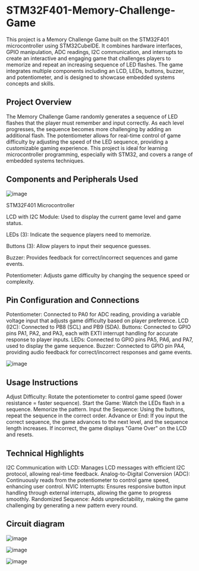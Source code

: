 # STM32F401-Memory-Challenge-Game
This project is a Memory Challenge Game built on the STM32F401 microcontroller using STM32CubeIDE. It combines hardware interfaces, GPIO manipulation, ADC readings, I2C communication, and interrupts to create an interactive and engaging game that challenges players to memorize and repeat an increasing sequence of LED flashes. The game integrates multiple components including an LCD, LEDs, buttons, buzzer, and potentiometer, and is designed to showcase embedded systems concepts and skills.



## Project Overview
The Memory Challenge Game randomly generates a sequence of LED flashes that the player must remember and input correctly. As each level progresses, the sequence becomes more challenging by adding an additional flash. The potentiometer allows for real-time control of game difficulty by adjusting the speed of the LED sequence, providing a customizable gaming experience. This project is ideal for learning microcontroller programming, especially with STM32, and covers a range of embedded systems techniques.



## Components and Peripherals Used
![image](https://github.com/user-attachments/assets/e77c2e93-6647-4ed6-8c30-0db01c4ea774)

STM32F401 Microcontroller

LCD with I2C Module: Used to display the current game level and game status.

LEDs (3): Indicate the sequence players need to memorize.

Buttons (3): Allow players to input their sequence guesses.

Buzzer: Provides feedback for correct/incorrect sequences and game events.

Potentiometer: Adjusts game difficulty by changing the sequence speed or complexity.




## Pin Configuration and Connections
Potentiometer: Connected to PA0 for ADC reading, providing a variable voltage input that adjusts game difficulty based on player preference.
LCD (I2C): Connected to PB8 (SCL) and PB9 (SDA).
Buttons: Connected to GPIO pins PA1, PA2, and PA3, each with EXTI interrupt handling for accurate response to player inputs.
LEDs: Connected to GPIO pins PA5, PA6, and PA7, used to display the game sequence.
Buzzer: Connected to GPIO pin PA4, providing audio feedback for correct/incorrect responses and game events.

![image](https://github.com/user-attachments/assets/19f3492c-9f4b-4f95-9af1-57828daae3c3)




## Usage Instructions
Adjust Difficulty: Rotate the potentiometer to control game speed (lower resistance = faster sequence).
Start the Game: Watch the LEDs flash in a sequence. Memorize the pattern.
Input the Sequence: Using the buttons, repeat the sequence in the correct order.
Advance or End:
If you input the correct sequence, the game advances to the next level, and the sequence length increases.
If incorrect, the game displays "Game Over" on the LCD and resets.



## Technical Highlights
I2C Communication with LCD: Manages LCD messages with efficient I2C protocol, allowing real-time feedback.
Analog-to-Digital Conversion (ADC): Continuously reads from the potentiometer to control game speed, enhancing user control.
NVIC Interrupts: Ensures responsive button input handling through external interrupts, allowing the game to progress smoothly.
Randomized Sequence: Adds unpredictability, making the game challenging by generating a new pattern every round.

## Circuit diagram
![image](https://github.com/user-attachments/assets/dc6cdbcb-2e34-41bc-8c18-4b2fd3f477b0)

![image](https://github.com/user-attachments/assets/4b88c3f5-c5ed-49aa-95b6-9781d6ba9ac8)

![image](https://github.com/user-attachments/assets/32374861-5199-40b0-a8aa-7aa61c907f84)



